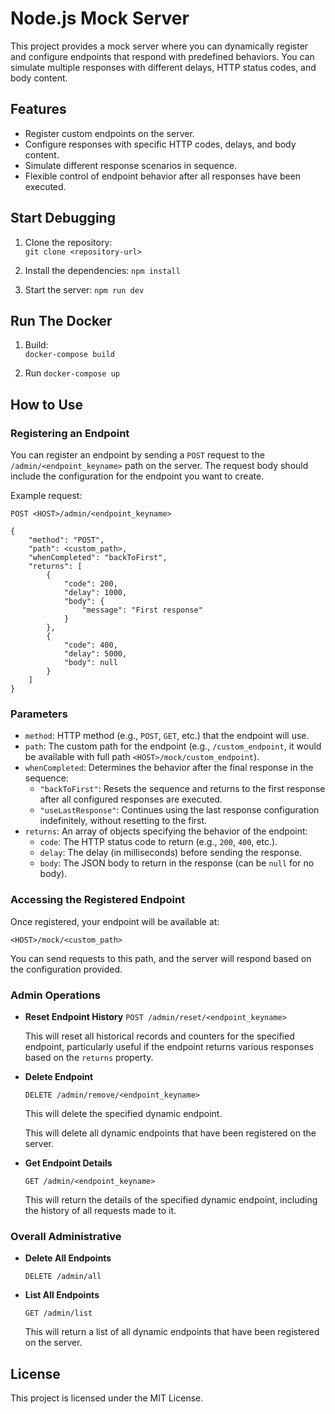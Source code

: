 # Node.js Mock Server

This project provides a mock server where you can dynamically register and configure endpoints that respond with predefined behaviors. You can simulate multiple responses with different delays, HTTP status codes, and body content.

## Features

-   Register custom endpoints on the server.
-   Configure responses with specific HTTP codes, delays, and body content.
-   Simulate different response scenarios in sequence.
-   Flexible control of endpoint behavior after all responses have been executed.

## Start Debugging

1.  Clone the repository:    
      `git clone <repository-url>` 
  
2.  Install the dependencies:
    `npm install` 
    
3.  Start the server:
    `npm run dev` 


## Run The Docker
1.  Build:    
      `docker-compose build` 
  
2.  Run
    `docker-compose up` 

    

## How to Use

### Registering an Endpoint

You can register an endpoint by sending a `POST` request to the `/admin/<endpoint_keyname>` path on the server. The request body should include the configuration for the endpoint you want to create.

Example request:

`POST <HOST>/admin/<endpoint_keyname>` 

```
{
    "method": "POST",
    "path": <custom_path>,
    "whenCompleted": "backToFirst",
    "returns": [
        { 
            "code": 200,
            "delay": 1000,
            "body": {
                "message": "First response"
            }
        },
        { 
            "code": 400,
            "delay": 5000,
            "body": null
        }
    ]
}
```
 

### Parameters

-   `method`: HTTP method (e.g., `POST`, `GET`, etc.) that the endpoint will use.
-   `path`: The custom path for the endpoint (e.g., `/custom_endpoint`, it would be available with full path `<HOST>/mock/custom_endpoint`).
-   `whenCompleted`: Determines the behavior after the final response in the sequence:
    -   `"backToFirst"`: Resets the sequence and returns to the first response after all configured responses are executed.
    -   `"useLastResponse"`: Continues using the last response configuration indefinitely, without resetting to the first.
-   `returns`: An array of objects specifying the behavior of the endpoint:
    -   `code`: The HTTP status code to return (e.g., `200`, `400`, etc.).
    -   `delay`: The delay (in milliseconds) before sending the response.
    -   `body`: The JSON body to return in the response (can be `null` for no body).

### Accessing the Registered Endpoint

Once registered, your endpoint will be available at:

`<HOST>/mock/<custom_path>` 

You can send requests to this path, and the server will respond based on the configuration provided.


### Admin Operations

- **Reset Endpoint History**
	`POST /admin/reset/<endpoint_keyname>` 

     This will reset all historical records and counters for the specified endpoint, particularly useful if the endpoint returns various responses based on the `returns` property.

- **Delete Endpoint**
    
    
    `DELETE /admin/remove/<endpoint_keyname>` 
    
    This will delete the specified dynamic endpoint.
    
    
    This will delete all dynamic endpoints that have been registered on the server.
    
-   **Get Endpoint Details**
    
    `GET /admin/<endpoint_keyname>` 
    
    This will return the details of the specified dynamic endpoint, including the history of all requests made to it.


### Overall Administrative    

- **Delete All Endpoints**
    
    `DELETE /admin/all` 


-   **List All Endpoints**
    
    
    `GET /admin/list` 
    
    This will return a list of all dynamic endpoints that have been registered on the server.

    
## License

This project is licensed under the MIT License.
